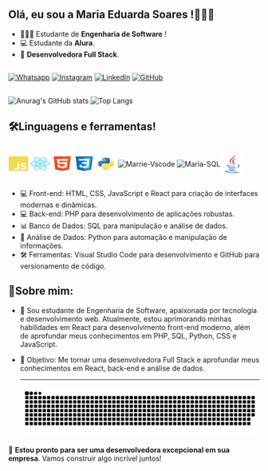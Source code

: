 ## Olá, eu sou a **Maria Eduarda Soares** !💛👋🏻



- 👩🏻‍🎓 Estudante de **Engenharia de Software** !
- 💻 Estudante da **Alura**.
- 🧩 **Desenvolvedora Full Stack**.
##
  

[![Whatsapp](https://img.shields.io/badge/WhatsApp-25D366?style=for-the-badge&logo=whatsapp&logoColor=white)](https://wa.me/5562982781169)
[![Instagram](https://img.shields.io/badge/Instagram-%23E4405F.svg?style=for-the-badge&logo=Instagram&logoColor=white)](https://www.instagram.com/marrie_356/)
[![LinkedIn](https://img.shields.io/badge/linkedin-%230077B5.svg?style=for-the-badge&logo=linkedin&logoColor=white)](https://www.linkedin.com/in/marriesoares/)
[![GitHub](https://img.shields.io/badge/GitHub-181717?style=for-the-badge&logo=github&logoColor=white)](https://github.com/Marriesm)

##


![Anurag's GitHub stats](https://github-readme-stats.vercel.app/api?username=Marriesm&show_icons=true&theme=radical&langs_count=8)
![Top Langs](https://github-readme-stats.vercel.app/api/top-langs/?username=Marriesm&layout=compact&theme=radical)



## 🛠️Linguagens e ferramentas!

<div style="display: inline_block"><br>
  <img align="center" alt="Marrie-Js" height="30" width="40" src="https://raw.githubusercontent.com/devicons/devicon/master/icons/javascript/javascript-plain.svg">
  <img align="center" alt="Marrie-React" height="30" width="40" src="https://raw.githubusercontent.com/devicons/devicon/master/icons/react/react-original.svg">
  <img align="center" alt="Marrie-HTML" height="30" width="40" src="https://raw.githubusercontent.com/devicons/devicon/master/icons/html5/html5-original.svg">
  <img align="center" alt="Marrie-CSS" height="30" width="40" src="https://raw.githubusercontent.com/devicons/devicon/master/icons/css3/css3-original.svg">
  <img align="center" alt="Marrie-Python" height="30" width="40" src="https://raw.githubusercontent.com/devicons/devicon/master/icons/python/python-original.svg">
  <img align="center" alt="Marrie-Vscode" height="30" width="40" src="https://cdn.jsdelivr.net/gh/devicons/devicon/icons/vscode/vscode-original.svg">
  <img align="center" alt="Maria-SQL" height="40" width="40" src="https://cdn.jsdelivr.net/gh/devicons/devicon/icons/mysql/mysql-original.svg" />
  <img align="center" alt="Maria-Java" height="40" width="40" src="https://raw.githubusercontent.com/devicons/devicon/master/icons/java/java-original.svg" />
</div>

##
- 💻 Front-end: HTML, CSS, JavaScript e React para criação de interfaces modernas e dinâmicas.
- 💻 Back-end: PHP para desenvolvimento de aplicações robustas.
- 📊 Banco de Dados: SQL para manipulação e análise de dados.
- 🐍 Análise de Dados: Python para automação e manipulação de informações.
- 🛠️ Ferramentas: Visual Studio Code para desenvolvimento e GitHub para versionamento de código.

## 🌟**Sobre mim:**

- 💚 Sou estudante de Engenharia de Software, apaixonada por tecnologia e desenvolvimento web. Atualmente, estou aprimorando minhas habilidades em React para desenvolvimento front-end moderno, além de aprofundar meus conhecimentos em PHP, SQL, Python, CSS e JavaScript.
- 📌 Objetivo: Me tornar uma desenvolvedora Full Stack e aprofundar meus conhecimentos em React, back-end e análise de dados.

  ---

  <picture align="center">
  <source media="(prefers-color-scheme: dark)" srcset="https://raw.githubusercontent.com/mari4souza/mari4souza/output/github-contribution-grid-snake-dark.svg">
  <source media="(prefers-color-scheme: light)" srcset="https://raw.githubusercontent.com/mari4souza/mari4souza/output/github-contribution-grid-snake-dark.svg">
  <img align="center" alt="github contribution grid snake animation" src="https://raw.githubusercontent.com/mari4souza/mari4souza/output/github-contribution-grid-snake.svg">
</picture>

 🚀 **Estou pronto para ser uma desenvolvedora excepcional em sua empresa**. Vamos construir algo incrível juntos!
  



